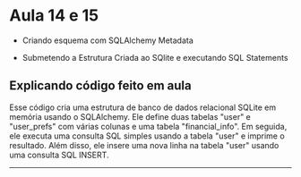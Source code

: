 # Aula 14 e 15

* Criando esquema com SQLAlchemy Metadata

* Submetendo a Estrutura Criada ao SQlite e executando SQL Statements

## Explicando código feito em aula

Esse código cria uma estrutura de banco de dados relacional SQLite em memória usando o SQLAlchemy. Ele define duas tabelas "user" e "user_prefs" com várias colunas e uma tabela "financial_info". Em seguida, ele executa uma consulta SQL simples usando a tabela "user" e imprime o resultado. Além disso, ele insere uma nova linha na tabela "user" usando uma consulta SQL INSERT.

---